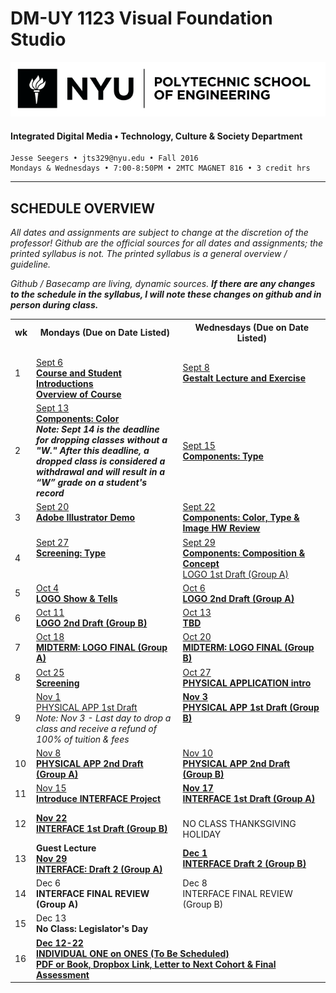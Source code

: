 # DM-UY 1123 Visual Foundation Studio

![NYU](projects/nyu_soe_logo.png)
#### Integrated Digital Media • Technology, Culture & Society Department 

    Jesse Seegers • jts329@nyu.edu • Fall 2016 
    Mondays & Wednesdays • 7:00-8:50PM • 2MTC MAGNET 816 • 3 credit hrs

---

## SCHEDULE OVERVIEW

*All dates and assignments are subject to change at the discretion of the professor! Github are the official sources for all dates and assignments; the printed syllabus is not. The printed syllabus is a general overview / guideline.* 

*Github / Basecamp are living, dynamic sources. **If there are any changes to the schedule in the syllabus, I will note these changes on github and in person during class.***
<table>
    <tr>
        <th width="4%">wk</th>
        <th width="48%">Mondays (Due on Date Listed)</th>
        <th width="48%">Wednesdays (Due on Date Listed)</th>
    </tr>
    <tr>
        <td>1</td>
        <td><br><a href="weekly_detail/dm1123_weekly_detail_wk01.md">Sept 6<br><strong>Course and Student Introductions<br>Overview of Course</strong></a></td>
        <td><a href="weekly_detail/dm1123_weekly_detail_wk01.md">Sept 8<br><strong>Gestalt Lecture and Exercise</strong></a></td>
    </tr>
    <tr>
        <td>2</td>
        <td><a href="weekly_detail/dm1123_weekly_detail_wk02.md">Sept 13<br><strong>Components: Color</strong></a><br><strong><em>Note: Sept 14 is the deadline for dropping classes without a "W." After this deadline, a dropped class is considered a withdrawal and will result in a “W” grade on a student's record</em></strong></td>
        <td><a href="weekly_detail/dm1123_weekly_detail_wk02.md">Sept 15<br><strong>Components: Type</strong></a></td>
    </tr>
    <tr>
        <td>3</td>
        <td valign="top"><a href="weekly_detail/dm1123_weekly_detail_wk03.md">Sept 20<br><strong>Adobe Illustrator Demo</strong></a><br></td>
        <td valign="top"><a href="weekly_detail/dm1123_weekly_detail_wk03.md">Sept 22<br><strong>Components: Color, Type &amp; Image HW Review</strong></a></td>
    </tr>
    <tr>
        <td>4</td>
        <td valign="top"><a href="weekly_detail/dm1123_weekly_detail_wk04.md">Sept 27<br><strong>Screening: Type</strong></a><br></td>
        <td valign="top"><a href="weekly_detail/dm1123_weekly_detail_wk04.md">Sept 29<br><strong>Components: Composition &amp; Concept</strong><br>LOGO 1st Draft (Group A)</a></td>
    </tr>
    <tr>
        <td>5</td>
        <td><a href="weekly_detail/dm1123_weekly_detail_wk05.md">Oct 4<br><strong>LOGO Show & Tells</strong></a></td>
        <td><a href="weekly_detail/dm1123_weekly_detail_wk05.md">Oct 6<br><strong>LOGO 2nd Draft (Group A)</strong></a></td>
    </tr>
    <tr>
        <td>6</td>
        <td><a href="weekly_detail/dm1123_weekly_detail_wk06.md">Oct 11<br><strong>LOGO 2nd Draft (Group B)</strong></a></td>
        <td><a href="weekly_detail/dm1123_weekly_detail_wk06.md">Oct 13<br><strong>TBD</strong></td>
    </tr>
    <tr>
        <td>7</td>
        <td><a href="weekly_detail/dm1123_weekly_detail_wk07.md">Oct 18<br><strong>MIDTERM: LOGO FINAL (Group A)</strong>
        </td>
        <td><a href="weekly_detail/dm1123_weekly_detail_wk07.md">Oct 20<br><strong>MIDTERM: LOGO FINAL (Group B)</strong></td>
    </tr>
    <tr>
        <td>8</td>
        <td><a href="weekly_detail/dm1123_weekly_detail_wk08.md">Oct 25<br><strong>Screening</strong>
        	</a></td>
        <td><a href="weekly_detail/dm1123_weekly_detail_wk08.md">Oct 27<br><strong>PHYSICAL APPLICATION intro</strong>
</a></td>
    </tr>
    <tr>
        <td>9</td>
        <td valign="top"><a href="weekly_detail/dm1123_weekly_detail_wk09.md">Nov 1<br>PHYSICAL APP 1st Draft<br></a>	<i>Note: Nov 3 - Last day to drop a class and receive a refund of 100% of tuition &amp; fees</i></strong></td>
        <td valign="top"><strong><a href="weekly_detail/dm1123_weekly_detail_wk09.md">Nov 3<br>PHYSICAL APP 1st Draft (Group B)</a></strong></td>
    </tr>
    <tr>
        <td>10</td>
        <td><a href="weekly_detail/dm1123_weekly_detail_wk10.md">Nov 8<br><strong>PHYSICAL APP 2nd Draft (Group A)</strong></a></td>
        <td><a href="weekly_detail/dm1123_weekly_detail_wk10.md">Nov 10<br><strong>PHYSICAL APP 2nd Draft (Group B)</a></strong><br></td>
    </tr>
    <tr>
        <td>11</td>
        <td><a href="weekly_detail/dm1123_weekly_detail_wk11.md">Nov 15<br><strong>Introduce INTERFACE Project</a></strong></td>
        <td><strong><a href="weekly_detail/dm1123_weekly_detail_wk11.md">Nov 17<br>INTERFACE 1st Draft (Group A)</a></strong></td>
    </tr>
    <tr>
        <td>12</td>
        <td><strong><a href="weekly_detail/dm1123_weekly_detail_wk12.md">Nov 22<br>INTERFACE 1st Draft (Group B)</a></strong></td>
        <td><br>NO CLASS THANKSGIVING HOLIDAY</td>
    </tr>
    <tr>
        <td>13</td>
        <td><strong>Guest Lecture</strong><br> <strong><a href="weekly_detail/dm1123_weekly_detail_wk13.md">Nov 29<br> INTERFACE: Draft 2 (Group A)</a></strong></td>
        <td><strong><a href="weekly_detail/dm1123_weekly_detail_wk13.md">Dec 1<br>INTERFACE Draft 2 (Group B)</a></strong></td>
    </tr>
    <tr>
        <td>14</td>
        <td>Dec 6<br><strong>INTERFACE FINAL REVIEW (Group A)</strong></td>
        <td>Dec 8<br>INTERFACE FINAL REVIEW (Group B)</td>
    </tr>
    <tr>
        <td>15</td>
        <td>Dec 13<br><strong>No Class: Legislator's Day</strong></td>
        <td></td>
    </tr>
    <tr>
        <td>16</td>
        <td colspan="2"> 
<strong><a href="projects/dm1123_vfs_end_of_semester_deliverables.md">Dec 12-22<br><strong>INDIVIDUAL ONE on ONES (To Be Scheduled)<br>PDF or Book, Dropbox Link, Letter to Next Cohort & Final Assessment</a></strong></td>
    </tr>
</table>